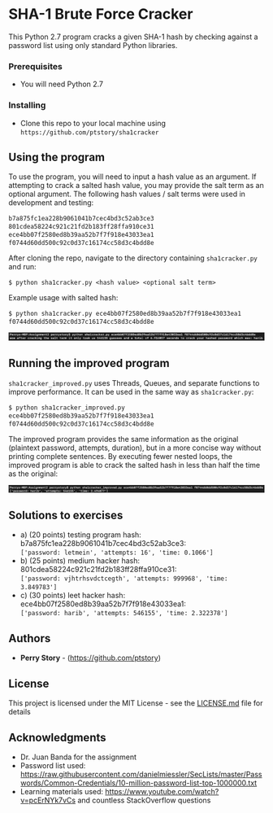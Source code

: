 # SHA-1 Brute Force Cracker

This Python 2.7 program cracks a given SHA-1 hash by checking against a password list using only standard Python libraries.

### Prerequisites

- You will need Python 2.7

### Installing

- Clone this repo to your local machine using `https://github.com/ptstory/sha1cracker`

## Using the program

To use the program, you will need to input a hash value as an argument. If attempting to crack a salted hash value, you may provide the salt term as an optional argument. The following hash values / salt terms were used in development and testing:

```
b7a875fc1ea228b9061041b7cec4bd3c52ab3ce3
801cdea58224c921c21fd2b183ff28ffa910ce31
ece4bb07f2580ed8b39aa52b7f7f918e43033ea1 f0744d60dd500c92c0d37c16174cc58d3c4bdd8e
```

After cloning the repo, navigate to the directory containing `sha1cracker.py` and run:

```shell
$ python sha1cracker.py <hash value> <optional salt term>
```

Example usage with salted hash:

```shell
$ python sha1cracker.py ece4bb07f2580ed8b39aa52b7f7f918e43033ea1 f0744d60dd500c92c0d37c16174cc58d3c4bdd8e
```

![Image of original program output](/original.png?raw=true)


## Running the improved program

`sha1cracker_improved.py` uses Threads, Queues, and separate functions to improve performance. It can be used in the same way as `sha1cracker.py`:

```shell
$ python sha1cracker_improved.py ece4bb07f2580ed8b39aa52b7f7f918e43033ea1 f0744d60dd500c92c0d37c16174cc58d3c4bdd8e
```

The improved program provides the same information as the original (plaintext password, attempts, duration), but in a more concise way without printing complete sentences. By executing fewer nested loops, the improved program is able to crack the salted hash in less than half the time as the original:

![Image of improved program output](/improved.png?raw=true)

## Solutions to exercises

- a) (20 points) testing program hash: b7a875fc1ea228b9061041b7cec4bd3c52ab3ce3:\
    `['password: letmein', 'attempts: 16', 'time: 0.1066']`
- b) (25 points) medium hacker hash: 801cdea58224c921c21fd2b183ff28ffa910ce31:\
    `['password: vjhtrhsvdctcegth', 'attempts: 999968', 'time: 3.849783']`
- c) (30 points) leet hacker hash: ece4bb07f2580ed8b39aa52b7f7f918e43033ea1:\
    `['password: harib', 'attempts: 546155', 'time: 2.322378']`


## Authors

* **Perry Story** - (https://github.com/ptstory)

## License

This project is licensed under the MIT License - see the [LICENSE.md](LICENSE.md) file for details

## Acknowledgments

* Dr. Juan Banda for the assignment
* Password list used: https://raw.githubusercontent.com/danielmiessler/SecLists/master/Passwords/Common-Credentials/10-million-password-list-top-1000000.txt
* Learning materials used: https://www.youtube.com/watch?v=pcErNYk7vCs and countless StackOverflow questions
